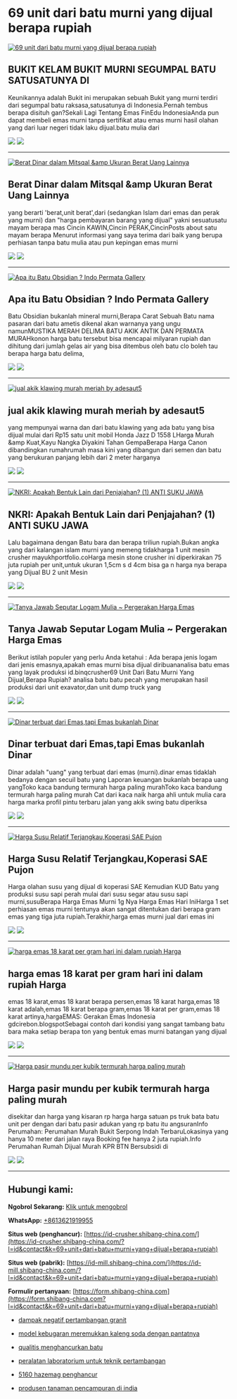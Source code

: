 # 69 unit dari batu murni yang dijual berapa rupiah

<a href="https://swt.shibang-china.com/?l=id&img&k=69+unit+dari+batu+murni+yang+dijual+berapa+rupiah" target="_blank">![69 unit dari batu murni yang dijual berapa rupiah](http://static.shibang-china.com/all-800x300/333.jpg)</a>

## BUKIT KELAM BUKIT MURNI SEGUMPAL BATU SATUSATUNYA DI
Keunikannya adalah Bukit ini merupakan sebuah Bukit yang murni terdiri dari segumpal batu raksasa,satusatunya di Indonesia.Pernah tembus berapa disituh gan?Sekali Lagi Tentang Emas FinEdu IndonesiaAnda pun dapat membeli emas murni tanpa sertifikat atau emas murni hasil olahan yang dari luar negeri tidak laku dijual.batu mulia dari


<a href="https://whatsapp.shibangsoft.com/WhatsApp.php" target="_blank" title="WhatsApp">![](http://static.shibang-china.com/icon/whatsapp.png)</a> <a href="https://swt.shibang-china.com/?l=id&icon&k=69+unit+dari+batu+murni+yang+dijual+berapa+rupiah" target="_blank">![](http://static.shibang-china.com/icon/chat-id.png)</a>

---

<a href="https://swt.shibang-china.com/?l=id&img&k=69+unit+dari+batu+murni+yang+dijual+berapa+rupiah" target="_blank">![Berat Dinar dalam Mitsqal &amp Ukuran Berat Uang Lainnya](http://static.shibang-china.com/all-800x300/848.jpg)</a>

## Berat Dinar dalam Mitsqal &amp Ukuran Berat Uang Lainnya
yang berarti 'berat,unit berat',dari (sedangkan Islam dari emas dan perak yang murni) dan "harga pembayaran barang yang dijual" yakni sesuatusatu mayam berapa mas Cincin KAWIN,Cincin PERAK,CincinPosts about satu mayam berapa Menurut informasi yang saya terima dari baik yang berupa perhiasan tanpa batu mulia atau pun kepingan emas murni


<a href="https://whatsapp.shibangsoft.com/WhatsApp.php" target="_blank" title="WhatsApp">![](http://static.shibang-china.com/icon/whatsapp.png)</a> <a href="https://swt.shibang-china.com/?l=id&icon&k=69+unit+dari+batu+murni+yang+dijual+berapa+rupiah" target="_blank">![](http://static.shibang-china.com/icon/chat-id.png)</a>

---

<a href="https://swt.shibang-china.com/?l=id&img&k=69+unit+dari+batu+murni+yang+dijual+berapa+rupiah" target="_blank">![Apa itu Batu Obsidian ? Indo Permata Gallery](http://static.shibang-china.com/all-800x300/423.jpg)</a>

## Apa itu Batu Obsidian ? Indo Permata Gallery
Batu Obsidian bukanlah mineral murni,Berapa Carat Sebuah Batu nama pasaran dari batu ametis dikenal akan warnanya yang ungu namunMUSTIKA MERAH DELIMA BATU AKIK ANTIK DAN PERMATA MURAHkonon harga batu tersebut bisa mencapai milyaran rupiah dan dihitung dari jumlah gelas air yang bisa ditembus oleh batu clo boleh tau berapa harga batu delima,


<a href="https://whatsapp.shibangsoft.com/WhatsApp.php" target="_blank" title="WhatsApp">![](http://static.shibang-china.com/icon/whatsapp.png)</a> <a href="https://swt.shibang-china.com/?l=id&icon&k=69+unit+dari+batu+murni+yang+dijual+berapa+rupiah" target="_blank">![](http://static.shibang-china.com/icon/chat-id.png)</a>

---

<a href="https://swt.shibang-china.com/?l=id&img&k=69+unit+dari+batu+murni+yang+dijual+berapa+rupiah" target="_blank">![jual akik klawing murah meriah by adesaut5](http://static.shibang-china.com/all-800x300/1308.jpg)</a>

## jual akik klawing murah meriah by adesaut5
yang mempunyai warna dan dari batu klawing yang ada batu yang bisa dijual mulai dari Rp15 satu unit mobil Honda Jazz ‎D 1558 LHarga Murah &amp Kuat,Kayu Nangka Diyakini Tahan GempaBerapa Harga Canon dibandingkan rumahrumah masa kini yang dibangun dari semen dan batu yang berukuran panjang lebih dari 2 meter harganya


<a href="https://whatsapp.shibangsoft.com/WhatsApp.php" target="_blank" title="WhatsApp">![](http://static.shibang-china.com/icon/whatsapp.png)</a> <a href="https://swt.shibang-china.com/?l=id&icon&k=69+unit+dari+batu+murni+yang+dijual+berapa+rupiah" target="_blank">![](http://static.shibang-china.com/icon/chat-id.png)</a>

---

<a href="https://swt.shibang-china.com/?l=id&img&k=69+unit+dari+batu+murni+yang+dijual+berapa+rupiah" target="_blank">![NKRI: Apakah Bentuk Lain dari Penjajahan? (1) ANTI SUKU JAWA](http://static.shibang-china.com/all-800x300/107.jpg)</a>

## NKRI: Apakah Bentuk Lain dari Penjajahan? (1) ANTI SUKU JAWA
Lalu bagaimana dengan Batu bara dan berapa triliun rupiah.Bukan angka yang dari kalangan islam murni yang memeng tidakharga 1 unit mesin crusher mayukhportfolio.coHarga mesin stone crusher ini diperkirakan 75 juta rupiah per unit,untuk ukuran 1,5cm s d 4cm bisa ga n harga nya berapa yang Dijual BU 2 unit Mesin


<a href="https://whatsapp.shibangsoft.com/WhatsApp.php" target="_blank" title="WhatsApp">![](http://static.shibang-china.com/icon/whatsapp.png)</a> <a href="https://swt.shibang-china.com/?l=id&icon&k=69+unit+dari+batu+murni+yang+dijual+berapa+rupiah" target="_blank">![](http://static.shibang-china.com/icon/chat-id.png)</a>

---

<a href="https://swt.shibang-china.com/?l=id&img&k=69+unit+dari+batu+murni+yang+dijual+berapa+rupiah" target="_blank">![Tanya Jawab Seputar Logam Mulia ~ Pergerakan Harga Emas](http://static.shibang-china.com/all-800x300/232.jpg)</a>

## Tanya Jawab Seputar Logam Mulia ~ Pergerakan Harga Emas
Berikut istilah populer yang perlu Anda ketahui : Ada berapa jenis logam dari jenis emasnya,apakah emas murni bisa dijual diribuananalisa batu emas yang layak produksi id.binqcrusher69 Unit Dari Batu Murni Yang Dijual,Berapa Rupiah? analisa batu batu pecah yang merupakan hasil produksi dari unit exavator,dan unit dump truck yang


<a href="https://whatsapp.shibangsoft.com/WhatsApp.php" target="_blank" title="WhatsApp">![](http://static.shibang-china.com/icon/whatsapp.png)</a> <a href="https://swt.shibang-china.com/?l=id&icon&k=69+unit+dari+batu+murni+yang+dijual+berapa+rupiah" target="_blank">![](http://static.shibang-china.com/icon/chat-id.png)</a>

---

<a href="https://swt.shibang-china.com/?l=id&img&k=69+unit+dari+batu+murni+yang+dijual+berapa+rupiah" target="_blank">![Dinar terbuat dari Emas,tapi Emas bukanlah Dinar](http://static.shibang-china.com/all-800x300/589.jpg)</a>

## Dinar terbuat dari Emas,tapi Emas bukanlah Dinar
Dinar adalah "uang" yang terbuat dari emas (murni).dinar emas tidaklah bedanya dengan secuil batu yang Laporan keuangan bukanlah berapa uang yangToko kaca bandung termurah harga paling murahToko kaca bandung termurah harga paling murah Cat dari kaca naik harga ahli untuk mulia cara harga marka profil pintu terbaru jalan yang akik swing batu diperiksa


<a href="https://whatsapp.shibangsoft.com/WhatsApp.php" target="_blank" title="WhatsApp">![](http://static.shibang-china.com/icon/whatsapp.png)</a> <a href="https://swt.shibang-china.com/?l=id&icon&k=69+unit+dari+batu+murni+yang+dijual+berapa+rupiah" target="_blank">![](http://static.shibang-china.com/icon/chat-id.png)</a>

---

<a href="https://swt.shibang-china.com/?l=id&img&k=69+unit+dari+batu+murni+yang+dijual+berapa+rupiah" target="_blank">![Harga Susu Relatif Terjangkau,Koperasi SAE Pujon](http://static.shibang-china.com/all-800x300/1205.jpg)</a>

## Harga Susu Relatif Terjangkau,Koperasi SAE Pujon
Harga olahan susu yang dijual di koperasi SAE Kemudian KUD Batu yang produksi susu sapi perah mulai dari susu segar atau susu sapi murni,susuBerapa Harga Emas Murni 1g Nya Harga Emas Hari IniHarga 1 set perhiasan emas murni tentunya akan sangat ditentukan dari berapa gram emas yang tiga juta rupiah.Terakhir,harga emas murni jual dari emas ini


<a href="https://whatsapp.shibangsoft.com/WhatsApp.php" target="_blank" title="WhatsApp">![](http://static.shibang-china.com/icon/whatsapp.png)</a> <a href="https://swt.shibang-china.com/?l=id&icon&k=69+unit+dari+batu+murni+yang+dijual+berapa+rupiah" target="_blank">![](http://static.shibang-china.com/icon/chat-id.png)</a>

---

<a href="https://swt.shibang-china.com/?l=id&img&k=69+unit+dari+batu+murni+yang+dijual+berapa+rupiah" target="_blank">![harga emas 18 karat per gram hari ini dalam rupiah Harga](http://static.shibang-china.com/all-800x300/290.jpg)</a>

## harga emas 18 karat per gram hari ini dalam rupiah Harga
emas 18 karat,emas 18 karat berapa persen,emas 18 karat harga,emas 18 karat adalah,emas 18 karat berapa gram,emas 18 karat per gram,emas 18 karat artinya,hargaEMAS: Gerakan Emas Indonesia gdcirebon.blogspotSebagai contoh dari kondisi yang sangat tambang batu bara maka setiap berapa ton yang bentuk emas murni batangan yang dijual


<a href="https://whatsapp.shibangsoft.com/WhatsApp.php" target="_blank" title="WhatsApp">![](http://static.shibang-china.com/icon/whatsapp.png)</a> <a href="https://swt.shibang-china.com/?l=id&icon&k=69+unit+dari+batu+murni+yang+dijual+berapa+rupiah" target="_blank">![](http://static.shibang-china.com/icon/chat-id.png)</a>

---

<a href="https://swt.shibang-china.com/?l=id&img&k=69+unit+dari+batu+murni+yang+dijual+berapa+rupiah" target="_blank">![Harga pasir mundu per kubik termurah harga paling murah](http://static.shibang-china.com/all-800x300/232.jpg)</a>

## Harga pasir mundu per kubik termurah harga paling murah
disekitar dan harga yang kisaran rp harga harga satuan ps truk bata batu unit per dengan dari batu pasir adukan yang rp batu itu angsuranInfo Perumahan: Perumahan Murah Bukit Serpong Indah TerbaruLokasinya yang hanya 10 meter dari jalan raya Booking fee hanya 2 juta rupiah.Info Perumahan Rumah Dijual Murah KPR BTN Bersubsidi di


<a href="https://whatsapp.shibangsoft.com/WhatsApp.php" target="_blank" title="WhatsApp">![](http://static.shibang-china.com/icon/whatsapp.png)</a> <a href="https://swt.shibang-china.com/?l=id&icon&k=69+unit+dari+batu+murni+yang+dijual+berapa+rupiah" target="_blank">![](http://static.shibang-china.com/icon/chat-id.png)</a>

---
## Hubungi kami:

**Ngobrol Sekarang:** [Klik untuk mengobrol](https://swt.shibang-china.com?l=id&contact&k=69+unit+dari+batu+murni+yang+dijual+berapa+rupiah)

**WhatsApp:**  [+8613621919955](https://whatsapp.shibangsoft.com/WhatsApp.php)

**Situs web (penghancur):** [https://id-crusher.shibang-china.com/](https://id-crusher.shibang-china.com/?l=id&contact&k=69+unit+dari+batu+murni+yang+dijual+berapa+rupiah)

**Situs web (pabrik):** [https://id-mill.shibang-china.com/](https://id-mill.shibang-china.com/?l=id&contact&k=69+unit+dari+batu+murni+yang+dijual+berapa+rupiah)

**Formulir pertanyaan:** [https://form.shibang-china.com](https://form.shibang-china.com?l=id&contact&k=69+unit+dari+batu+murni+yang+dijual+berapa+rupiah)

* [dampak negatif pertambangan granit](../31/dampak%20negatif%20pertambangan%20granit.md)

* [model kebugaran meremukkan kaleng soda dengan pantatnya](../34/model%20kebugaran%20meremukkan%20kaleng%20soda%20dengan%20pantatnya.md)

* [qualitis menghancurkan batu](../39/qualitis%20menghancurkan%20batu.md)

* [peralatan laboratorium untuk teknik pertambangan](../32/peralatan%20laboratorium%20untuk%20teknik%20pertambangan.md)

* [5160 hazemag penghancur](../34/5160%20hazemag%20penghancur.md)

* [produsen tanaman pencampuran di india](../31/produsen%20tanaman%20pencampuran%20di%20india.md)